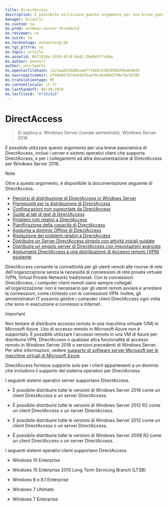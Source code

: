 ```yaml
---
title: DirectAccess
description: È possibile utilizzare questo argomento per una breve panoramica di DirectAccess in Windows Server 2016.
manager: brianlic
ms.custom: na
ms.prod: windows-server-threshold
ms.reviewer: na
ms.suite: na
ms.technology: networking-da
ms.tgt_pltfrm: na
ms.topic: article
ms.assetid: 6b71d18e-1939-4fc0-bb42-29e0e5ffc8da
ms.author: pashort
author: shortpatti
ms.openlocfilehash: 11c5aa093ddd5aa4777e88c536195bb70bd846db
ms.sourcegitcommit: afb0602767de64a76aaf9ce6a60d2f0e78efb78b
ms.translationtype: MT
ms.contentlocale: it-IT
ms.lasthandoff: 06/20/2019
ms.locfileid: "67281928"
---
```

# <a name="directaccess"></a>DirectAccess

>Si applica a: Windows Server (canale semestrale), Windows Server 2016

È possibile utilizzare questo argomento per una breve panoramica di DirectAccess, inclusi i server e sistemi operativi client che supporta DirectAccess, e per i collegamenti ad altra documentazione di DirectAccess per Windows Server 2016.  
  
> [!NOTE]  
> Oltre a questo argomento, è disponibile la documentazione seguente di DirectAccess.  
>   
> -   [Percorsi di distribuzione di DirectAccess in Windows Server](DirectAccess-Deployment-Paths-in-Windows-Server.md)  
> -   [Prerequisiti per la distribuzione di DirectAccess](Prerequisites-for-Deploying-DirectAccess.md)  
> -   [Configurazioni non supportate da DirectAccess](DirectAccess-Unsupported-Configurations.md)  
> -   [Guide al lab di test di DirectAccess](DirectAccess-Test-Lab-Guides.md)  
> -   [Problemi noti relativi a DirectAccess](DirectAccess-Known-Issues.md)  
> -   [Pianificazione della capacità di DirectAccess](DirectAccess-Capacity-Planning.md) 
> -   [Aggiunta a dominio Offline di DirectAccess](DirectAccess-Offline-Domain-Join.md)  
> -   [Risoluzione dei problemi relativi a DirectAccess](Troubleshooting-DirectAccess.md)  
> -   [Distribuire un Server DirectAccess singolo con attività iniziali guidate](single-server-wizard/Deploy-a-Single-DirectAccess-Server-Using-the-Getting-Started-Wizard.md)  
> -   [Distribuire un singolo server di DirectAccess con impostazioni avanzate](single-server-advanced/Deploy-a-Single-DirectAccess-Server-with-Advanced-Settings.md)  
> -   [Aggiungere DirectAccess a una distribuzione di Accesso remoto (VPN) esistente](add-to-existing-vpn/Add-DirectAccess-to-an-Existing-Remote-Access-VPN-Deployment.md)  
  
DirectAccess consente la connettività per gli utenti remoti alle risorse di rete dell'organizzazione senza la necessità di connessioni di rete privata virtuale (VPN, Virtual Private Network) tradizionali. Con le connessioni DirectAccess, i computer client remoti siano sempre collegati all'organizzazione: non è necessario per gli utenti remoti avviare e arrestare le connessioni, come richiesto con le connessioni VPN. Inoltre, gli amministratori IT possono gestire i computer client DirectAccess ogni volta che sono in esecuzione e connesso a Internet.

>[!IMPORTANT]
>Non tentare di distribuire accesso remoto in una macchina virtuale \(VM\) in Microsoft Azure. Uso di accesso remoto in Microsoft Azure non è supportato. È possibile utilizzare l'accesso remoto in una VM di Azure per distribuire VPN, DirectAccess o qualsiasi altra funzionalità di accesso remoto in Windows Server 2016 o versioni precedenti di Windows Server. Per altre informazioni, vedere [supporto di software server Microsoft per le macchine virtuali di Microsoft Azure](https://support.microsoft.com/help/2721672/microsoft-server-software-support-for-microsoft-azure-virtual-machines).
  
DirectAccess fornisce supporto solo per i client appartenenti a un dominio che includono il supporto del sistema operativo per DirectAccess.  
  
I seguenti sistemi operativi server supportano DirectAccess.  
  
-   È possibile distribuire tutte le versioni di Windows Server 2016 come un client DirectAccess o un server DirectAccess.  
  
-   È possibile distribuire tutte le versioni di Windows Server 2012 R2 come un client DirectAccess o un server DirectAccess.  
  
-   È possibile distribuire tutte le versioni di Windows Server 2012 come un client DirectAccess o un server DirectAccess.  
  
-   È possibile distribuire tutte le versioni di Windows Server 2008 R2 come un client DirectAccess o un server DirectAccess.  
  
I seguenti sistemi operativi client supportano DirectAccess.  
  
-   Windows 10 Enterprise  
  
-   Windows 10 Enterprise 2015 Long Term Servicing Branch (LTSB)  
  
-   Windows 8 e 8.1 Enterprise  
  
-   Windows 7 Ultimate  
  
-   Windows 7 Enterprise
